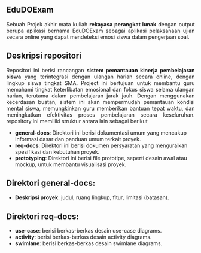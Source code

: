 ## EduDOExam
<p align="justify">
Sebuah Projek akhir mata kuliah <b>rekayasa perangkat lunak</b> dengan output berupa aplikasi bernama EduDOExam sebagai aplikasi pelaksanaan ujian secara online yang dapat mendeteksi emosi siswa dalam pengerjaan soal.

## Deskripsi repositori
<p align="justify">
Repositori ini berisi rancangan <b>sistem pemantauan kinerja pembelajaran siswa</b> yang terintegrasi dengan ulangan harian secara online, dengan lingkup siswa tingkat SMA. Project ini bertujuan untuk membantu guru memahami tingkat keterlibatan emosional dan fokus siswa selama ulangan harian, terutama dalam pembelajaran jarak jauh. Dengan menggunakan kecerdasan buatan, sistem ini akan mempermudah pemantauan kondisi mental siswa, memungkinkan guru memberikan bantuan tepat waktu, dan meningkatkan efektivitas proses pembelajaran secara keseluruhan. repository ini memiliki struktur antara lain sebagai berikut
<ul>
  <li><b>general-docs</b>: Direktori ini berisi dokumentasi umum yang mencakup informasi dasar dan panduan umum terkait proyek.</li>
  <li><b>req-docs</b>: Direktori ini berisi dokumen persyaratan yang menguraikan spesifikasi dan kebutuhan proyek.</li>
  <li><b>prototyping</b>: Direktori ini berisi file prototipe, seperti desain awal atau mockup, untuk membantu visualisasi proyek.</li>
</ul>

## Direktori general-docs:
<ul>
  <li><b>Deskripsi proyek</b>: judul, ruang lingkup, fitur, limitasi (batasan).</li>
</ul>

## Direktori req-docs:
<ul>
  <li><b>use-case</b>: berisi berkas-berkas desain use-case diagrams.</li>
  <li><b>activity</b>: berisi berkas-berkas desain activity diagrams.</li>
  <li><b>swimlane</b>: berisi berkas-berkas desain swimlane diagrams.</li>
</ul>

